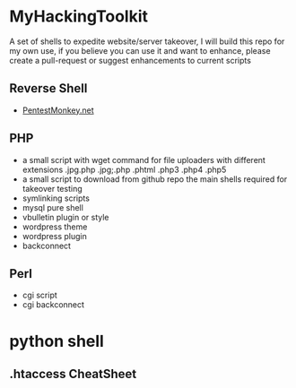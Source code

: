 # MyHackingToolkit
A set of shells to expedite website/server takeover, I will build this repo for my own use, if you believe you can use it and want to enhance, please create a pull-request or suggest enhancements to current scripts

## Reverse Shell
- [PentestMonkey.net](http://pentestmonkey.net/)

## PHP
- a small script with wget command for file uploaders with different extensions .jpg.php .jpg;.php .phtml .php3 .php4 .php5
- a small script to download from github repo the main shells required for takeover testing
- symlinking scripts
- mysql pure shell
- vbulletin plugin or style
- wordpress theme
- wordpress plugin
- backconnect

## Perl
- cgi script
- cgi backconnect

# python shell

## .htaccess CheatSheet
